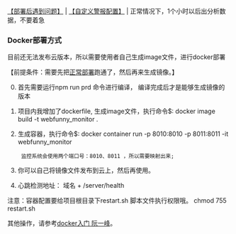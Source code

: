 [【部署后遇到问题】](http://www.webfunny.cn/website/faq.html) | [【自定义警报配置】](http://www.webfunny.cn/website/api.html) |  正常情况下，1个小时以后出分析数据，不要着急

### Docker部署方式

目前还无法发布云版本，所以需要使用者自己生成image文件，进行docker部署

【前提条件：需要先把[正常部署](https://github.com/a597873885/webfunny_monitor/blob/master/DES.md)跑通了，然后再来生成镜像。】

0. 首先需要运行npm run prd 命令进行编译， 编译完成后才是能够生成镜像的版本

1. 项目内我增加了dockerfile, 生成image文件，执行命令$: docker image build -t webfunny_monitor .

2. 生成容器，执行命令$: docker container run -p 8010:8010 -p 8011:8011 -it webfunny_monitor

        监控系统会使用两个端口号：8010、8011 ，所以需要映射出来;

3. 你可以自己将镜像文件发布到云上，然后再使用。

4. 心跳检测地址： 域名 + /server/health

注意：容器配置要给项目根目录下restart.sh 脚本文件执行权限哦。 chmod 755 restart.sh


其他操作，请参考[docker入门 阮一峰](http://www.ruanyifeng.com/blog/2018/02/docker-tutorial.html)。
